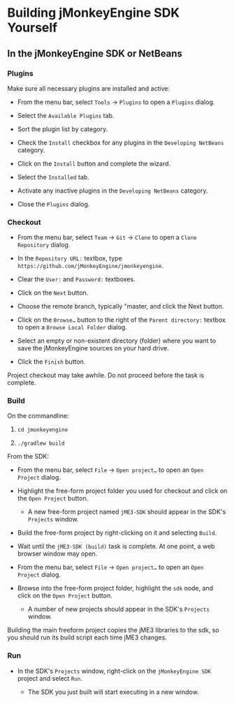 Building jMonkeyEngine SDK Yourself
===================================

In the jMonkeyEngine SDK or NetBeans
------------------------------------

### Plugins

Make sure all necessary plugins are installed and active:

-   From the menu bar, select `Tools` → `Plugins` to open a `Plugins`
    dialog.

-   Select the `Available Plugins` tab.

-   Sort the plugin list by category.

-   Check the `Install` checkbox for any plugins in the
    `Developing NetBeans` category.

-   Click on the `Install` button and complete the wizard.

-   Select the `Installed` tab.

-   Activate any inactive plugins in the `Developing NetBeans` category.

-   Close the `Plugins` dialog.

### Checkout

-   From the menu bar, select `Team` → `Git` → `Clone` to open a
    `Clone Repository` dialog.

-   In the `Repository URL:` textbox, type
    `https://github.com/jMonkeyEngine/jmonkeyengine`.

-   Clear the `User:` and `Password:` textboxes.

-   Click on the `Next` button.

-   Choose the remote branch, typically "master, and click the Next
    button.

-   Click on the `Browse…` button to the right of the
    `Parent directory:` textbox to open a `Browse Local Folder` dialog.

-   Select an empty or non-existent directory (folder) where you want to
    save the jMonkeyEngine sources on your hard drive.

-   Click the `Finish` button.

Project checkout may take awhile. Do not proceed before the task is
complete.

### Build

On the commandline:

1.  `cd jmonkeyengine`

2.  `./gradlew build`

From the SDK:

-   From the menu bar, select `File` → `Open project…` to open an
    `Open Project` dialog.

-   Highlight the free-form project folder you used for checkout and
    click on the `Open Project` button.

    -   A new free-form project named `jME3-SDK` should appear in the
        SDK's `Projects` window.

-   Build the free-form project by right-clicking on it and selecting
    `Build`.

-   Wait until the `jME3-SDK (build)` task is complete. At one point, a
    web browser window may open.

-   From the menu bar, select `File` → `Open project…` to open an
    `Open Project` dialog.

-   Browse into the free-form project folder, highlight the `sdk` node,
    and click on the `Open Project` button.

    -   A number of new projects should appear in the SDK's `Projects`
        window.

Building the main freeform project copies the jME3 libraries to the sdk,
so you should run its build script each time jME3 changes.

### Run

-   In the SDK's `Projects` window, right-click on the
    `jMonkeyEngine SDK` project and select `Run`.

    -   The SDK you just built will start executing in a new window.
